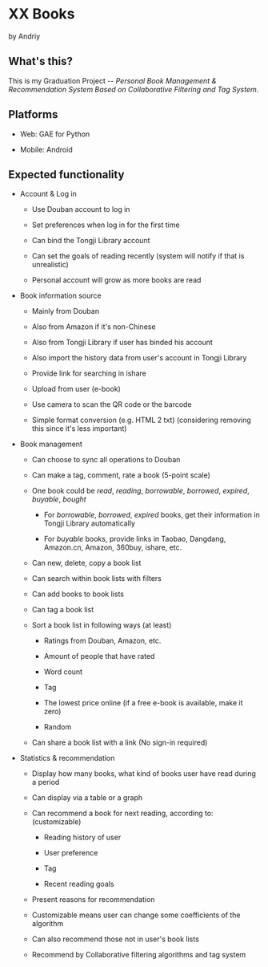 XX Books
===============

by Andriy


## What's this?

This is my Graduation Project -- *Personal Book Management & Recommendation System Based on Collaborative Filtering and Tag System*.


## Platforms

* Web: GAE for Python

* Mobile: Android


## Expected functionality

* Account & Log in

	- Use Douban account to log in

	- Set preferences when log in for the first time

	- Can bind the Tongji Library account

	- Can set the goals of reading recently (system will notify if that is unrealistic)

    - Personal account will grow as more books are read

* Book information source

	- Mainly from Douban

	- Also from Amazon if it's non-Chinese

	- Also from Tongji Library if user has binded his account

	- Also import the history data from user's account in Tongji Library

	- Provide link for searching in ishare

	- Upload from user (e-book)

    - Use camera to scan the QR code or the barcode

	- Simple format conversion (e.g. HTML 2 txt) (considering removing this since it's less important)

* Book management

	- Can choose to sync all operations to Douban

	- Can make a tag, comment, rate a book (5-point scale)

	- One book could be *read*, *reading*, *borrowable*, *borrowed*, *expired*, *buyable*, *bought*
		
		+ For *borrowable*, *borrowed*, *expired* books, get their information in Tongji Library automatically

		+ For *buyable* books, provide links in Taobao, Dangdang, Amazon.cn, Amazon, 360buy, ishare, etc.

	- Can new, delete, copy a book list

	- Can search within book lists with filters

	- Can add books to book lists

	- Can tag a book list

	- Sort a book list in following ways (at least)

		+ Ratings from Douban, Amazon, etc.

		+ Amount of people that have rated

		+ Word count

		+ Tag

		+ The lowest price online (if a free e-book is available, make it zero)

		+ Random

	- Can share a book list with a link (No sign-in required)

* Statistics & recommendation

	- Display how many books, what kind of books user have read during a period

	- Can display via a table or a graph

	- Can recommend a book for next reading, according to: (customizable)

		+ Reading history of user

		+ User preference

		+ Tag

		+ Recent reading goals

	- Present reasons for recommendation

	- Customizable means user can change some coefficients of the algorithm

	- Can also recommend those not in user's book lists

	- Recommend by Collaborative filtering algorithms and tag system
